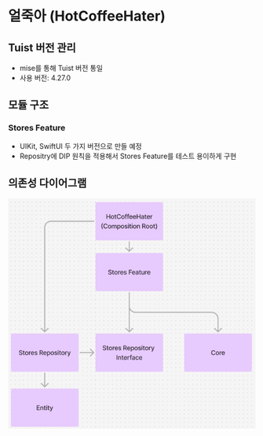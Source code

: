 # 얼죽아 (HotCoffeeHater)

## Tuist 버전 관리

- mise를 통해 Tuist 버전 통일
- 사용 버전: 4.27.0

## 모듈 구조

### Stores Feature

- UIKit, SwiftUI 두 가지 버전으로 만들 예정
- Repositry에 DIP 원칙을 적용해서 Stores Feature를 테스트 용이하게 구현

## 의존성 다이어그램

![alt text](Resources/dependencies.png)
